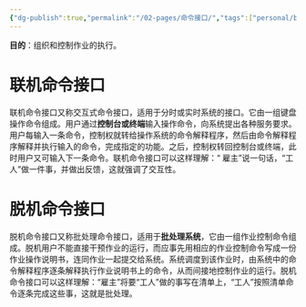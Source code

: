 ```yaml
---
{"dg-publish":true,"permalink":"/02-pages/命令接口/","tags":["personal/blog","os"]}
---
```


**目的**：组织和控制作业的执行。
# 联机命令接口
联机命令接口又称交互式命令接口，适用于分时或实时系统的接口。它由一组键盘操作命令组成。用户通过**控制台或终端**输入操作命令，向系统提出各种服务要求。用户每输入一条命令，控制权就转给操作系统的命令解释程序，然后由命令解释程序解释并执行输入的命令，完成指定的功能。之后，控制权转回控制台或终端，此时用户又可输入下一条命令。联机命令接口可以这样理解：“ 雇主”说一句话，“工人”做一件事，并做出反馈，这就强调了交互性。 

# 脱机命令接口
脱机命令接口又称批处理命令接口，适用于**批处理系统**，它由一组作业控制命令组成。脱机用户不能直接干预作业的运行，而应事先用相应的作业控制命令写成一份作业操作说明书，连同作业一起提交给系统。系统调度到该作业时，由系统中的命令解释程序逐条解释执行作业说明书上的命令，从而间接地控制作业的运行。脱机命令接口可以这样理解：“雇主”将要“工人”做的事写在清单上，“工人”按照清单命令逐条完成这些事，这就是批处理。